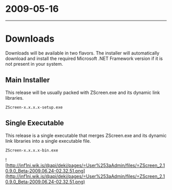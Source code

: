 # 2009-05-16 #

---

# Downloads #
Downloads will be available in two flavors. The installer will automatically download and install the required Microsoft .NET Framework version if it is not present in your system.

## Main Installer ##
This release will be usually packed with ZScreen.exe and its dynamic link libraries.
```
ZScreen-x.x.x.x-setup.exe
```

## Single Executable ##
This release is a single executable that merges ZScreen.exe and its dynamic link libraries into a single executable file.
```
ZScreen-x.x.x.x-bin.exe
```

![http://inf1ni.wik.is/@api/deki/pages/=User%253aAdmin/files/=ZScreen_2.10.9.0_Beta-2009.06.24-02.32.51.png](http://inf1ni.wik.is/@api/deki/pages/=User%253aAdmin/files/=ZScreen_2.10.9.0_Beta-2009.06.24-02.32.51.png)